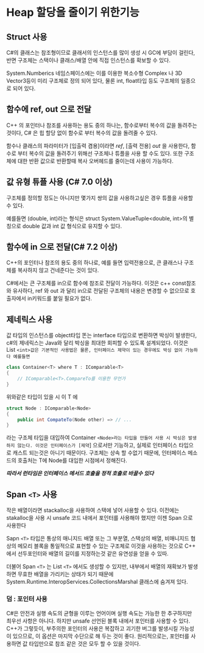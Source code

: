 # Heap 할당을 줄이기 위한기능

## Struct 사용

C#의 클래스는 참조형이므로 클래서의 인스턴스를 많이 생성 시 GC에 부담이 걸린다, 반면 구조체는 스택이나 클래스/배열 안에 직접 인스턴스를 확보할 수 있다.

System.Numberics 네임스페이스에는 이를 이용한 복소수형 Complex 나 3D Vector3등이 미리 구조체로 정의 되어 있다, 물론 int, float타입 등도 구조체의 일종으로 되어 있다.

## 함수에 ref, out 으로 전달

C++ 의 포인터나 참조를 사용하는 용도 중의 하나는, 함수로부터 복수의 값을 돌려주는 것이다, C# 은 힙 할당 없이 함수로 부터 복수의 값을 돌려줄 수 있다.

함수나 클래스의 파라미터가 [입출력 겸용]이라면 *ref*, [출력 전용] *out* 을 사용한다, 함수로 부터 복수의 값을 돌려주기 위해선 구조체나 튜플을 사용 할 수도 있다. 또한 구조체에 대한 반환 값으로 반환할때 복사 오버헤드를 줄이는데 사용이 가능하다.

## 값 유형 튜플 사용 (C# 7.0 이상)

구조체를 정의할 정도는 아니지만 몇가지 쌍의 값을 사용하고싶은 경우 튜플을 사용할 수 있다.

예를들면 (double, int)라는 형식은 struct System.ValueTuple<double, int>의 별칭으로 double 값과 int 값 형식으로 유지할 수 있다.

## 함수에 in 으로 전달(C# 7.2 이상)

C++의 포인터나 참조의 용도 중의 하나로, 예를 들면 입력전용으로, 큰 클래스나 구조체를 복사하지 않고 건네준다는 것이 있다.

C#에서는 큰 구조체를 in으로 함수에 참조로 전달이 가능하다. 이것은 c++ const참조와 유사하다, ref 와 out 과 달리 in으로 전달된 구조체의 내용은 변경할 수 없으므로 호출자에서 in키워드를 붙일 필요가 없다.

## 제네릭스 사용

값 타입의 인스턴스를 object타입 똔는 interface 타입으로 변환하면 박싱이 발생한다, c#의 제네릭스는 Java와 달리 박싱을 최대한 회피할 수 있도록 설계되었다. 이것은 List `<int>값은 기본적인 사용법은 물론, 인터페이스 제약이 있는 경우에도 박싱 없이 가능하다 예를들면`

```csharp
class Container<T> where T : IComparable<T>
{
	// IComparable<T>.CompareTo를 이용한 무언가
}
```

위와같은 타입이 있을  시 이 T 에

```csharp
struct Node : IComparable<Node>
{
	public int CompateTo(Node other) => // ...
}
```

라는 구조체 타입을 대입하여 Container `<Node>라는 타입을 만들어 사용 시 박싱은 발생하지 않는다. 이것은 인터페이스가 [제약`] 으로서만 기능하고, 실제로 인터페이스 타입으로 캐스트 되는것은 아니기 때문이다. 구조체는 상속 할 수없기 때문에, 인터페이스 메소드의 호출처는 T에 Node를 대입한 시점에서 정해진다.

***따라서 런타임은 인터페이스 메서드 호출을 정적 호출로 바꿀수 있다***

## Span `<T>` 사용

작은 배열이라면 stackalloc을 사용하여 스택에 넣어 사용할 수 있다. 이전에는 stakalloc을 사용 시 unsafe 코드 내에서 포인터를 사용해야 했지만 이젠 Span 으로 사용한다

Sapn `<T>` 타입은 통상의 매니지드 배열 또는 그 부분열, 스택상의 배열, 비매니지드 협상의 메모리 블록을 통일적으로 표현할 수 있는 구조체로 이것을 사용하는 것으로 C++ 에서 선두포인터와 배열의 길이를 지정하는것 같은 유연성을 얻을 수 있따.

더불어 Span `<T>` 는 List `<T>` 에서도 생성할 수 있지만, 내부에서 배열의 재확보가 발생하면 무효한 배열을 가리키는 상태가 되기 때문에 System.Runtime.InteropServices.CollectionsMarshal 클래스에 숨겨져 있다.

### 덤 : 포인터 사용

C#은 안전과 실행 속도의 균형을 이루는 언어이며 실행 속도는 가능한 한 추구하지만 최우선 사항은 아니다. 하지만 unsafe 선언된 블록 내에서 포인터를 사용할 수 있다. C++가 그렇듯이, 부주의한 포인터의 사용은 복잡하고 괴기한 버그를 발생시킬 가능성이 있으므로, 이 옵션은 마지막 수단으로 해 두는 것이 좋다. 원리적으로는, 포인터를 사용하면 값 타입만으로 참조 같은 것은 모두 할 수 있을 것이다.
